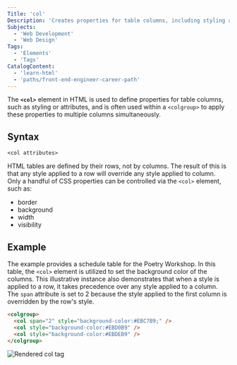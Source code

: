 ```yaml
---
Title: 'col'
Description: 'Creates properties for table columns, including styling and attributes, often used within a <colgroup> to apply them to multiple columns simultaneously.'
Subjects:
  - 'Web Development'
  - 'Web Design'
Tags:
  - 'Elements'
  - 'Tags'
CatalogContent:
  - 'learn-html'
  - 'paths/front-end-engineer-career-path'
---
```


The **`<col>`** element in HTML is used to define properties for table columns, such as styling or attributes, and is often used within a `<colgroup>` to apply these properties to multiple columns simultaneously.

## Syntax

```pseudo
<col attributes>
```

HTML tables are defined by their rows, not by columns. The result of this is that any style applied to a row will override any style applied to column. Only a handful of CSS properties can be controlled via the `<col>` element, such as:

- border
- background
- width
- visibility

## Example

The example provides a schedule table for the Poetry Workshop. In this table, the `<col>` element is utilized to set the background color of the columns. This illustrative instance also demonstrates that when a style is applied to a row, it takes precedence over any style applied to a column. The `span` attribute is set to 2 because the style applied to the first column is overridden by the row's style.

```html
<colgroup>
  <col span="2" style="background-color:#EBC7B9;" />
  <col style="background-color:#EBD0B9" />
  <col style="background-color:#EBDEB9" />
</colgroup>
```

![Rendered col tag](https://raw.githubusercontent.com/Codecademy/docs/main/media/rendered-col-tag.png)
